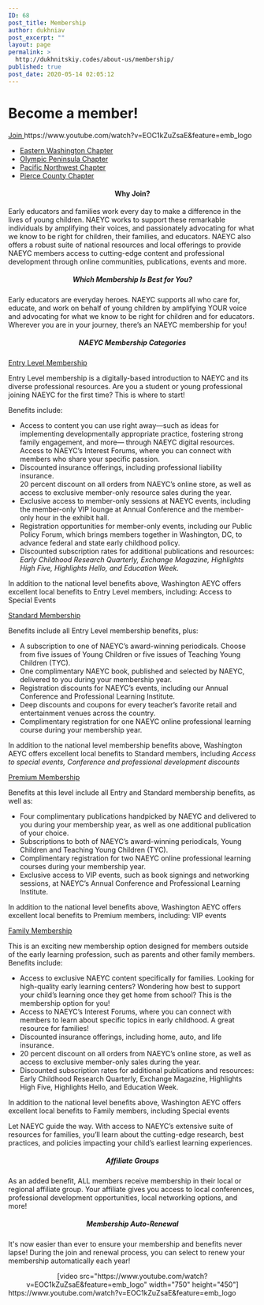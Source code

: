 ```yaml
---
ID: 68
post_title: Membership
author: dukhniav
post_excerpt: ""
layout: page
permalink: >
  http://dukhnitskiy.codes/about-us/membership/
published: true
post_date: 2020-05-14 02:05:12
---
```

<h1>Become a member!</h1>		
			<a href="http://www.naeyc.org/membership/join" role="button">
						Join
					</a>
		https://www.youtube.com/watch?v=EOC1kZuZsaE&#038;feature=emb_logo		
				<nav data-toggle-icon="" data-close-icon="" data-full-width=""><ul id="menu-1-4a85ab1"><li id="menu-item-385"><a href="http://dukhnitskiy.codes/chapters/eastern-washington-chapter/" class = "hfe-menu-item">Eastern Washington Chapter</a></li>
<li id="menu-item-383"><a href="http://dukhnitskiy.codes/chapters/olympic-peninsula-chapter/" class = "hfe-menu-item">Olympic Peninsula Chapter</a></li>
<li id="menu-item-384"><a href="http://dukhnitskiy.codes/chapters/pacific-northwest-chapter/" class = "hfe-menu-item">Pacific Northwest Chapter</a></li>
<li id="menu-item-382"><a href="http://dukhnitskiy.codes/chapters/pierce-county-chapter/" class = "hfe-menu-item">Pierce County Chapter</a></li>
</ul></nav>              
		<h4 style="text-align: center;">Why Join?</h4><p>Early educators and families work every day to make a difference in the lives of young children. NAEYC works to support these remarkable individuals by amplifying their voices, and passionately advocating for what we know to be right for children, their families, and educators. NAEYC also offers a robust suite of national resources and local offerings to provide NAEYC members access to cutting-edge content and professional development through online communities, publications, events and more.</p><h5 style="text-align: center;">Which Membership Is Best for You?</h5><p>Early educators are everyday heroes. NAEYC supports all who care for, educate, and work on behalf of young children by amplifying YOUR voice and advocating for what we know to be right for children and for educators. Wherever you are in your journey, there’s an NAEYC membership for you!</p><h5 style="text-align: center;">NAEYC Membership Categories</h5>		
												<a href="">Entry Level Membership</a>
					<p>Entry Level membership is a digitally-based introduction to NAEYC and its diverse professional resources. Are you a student or young professional joining NAEYC for the first time? This is where to start! </p><p>Benefits include:</p><ul><li>Access to content you can use right away—such as ideas for implementing developmentally appropriate practice, fostering strong family engagement, and more— through NAEYC digital resources.<br />Access to NAEYC’s Interest Forums, where you can connect with members who share your specific passion.</li><li>Discounted insurance offerings, including professional liability insurance.<br />20 percent discount on all orders from NAEYC’s online store, as well as access to exclusive member-only resource sales during the year.</li><li>Exclusive access to member-only sessions at NAEYC events, including the member-only VIP lounge at Annual Conference and the member-only hour in the exhibit hall.</li><li>Registration opportunities for member-only events, including our Public Policy Forum, which brings members together in Washington, DC, to advance federal and state early childhood policy.</li><li>Discounted subscription rates for additional publications and resources: <em>Early Childhood Research Quarterly, Exchange Magazine, Highlights High Five, Highlights Hello, and Education Week.</em></li></ul><p>In addition to the national level benefits above, Washington AEYC offers excellent local benefits to Entry Level members, including: Access to Special Events</p>
												<a href="">Standard Membership</a>
					<p>Benefits include all Entry Level membership benefits, plus:</p><ul><li>A subscription to one of NAEYC’s award-winning periodicals. Choose from five issues of Young Children or five issues of Teaching Young Children (TYC).</li><li>One complimentary NAEYC book, published and selected by NAEYC, delivered to you during your membership year.</li><li>Registration discounts for NAEYC’s events, including our Annual Conference and Professional Learning Institute.</li><li>Deep discounts and coupons for every teacher’s favorite retail and entertainment venues across the country.</li><li>Complimentary registration for one NAEYC online professional learning course during your membership year.</li></ul><p>In addition to the national level membership benefits above, Washington AEYC offers excellent local benefits to Standard members, including <em>Access to special events, Conference and professional development discounts</em></p>
												<a href="">Premium Membership</a>
					<p>Benefits at this level include all Entry and Standard membership benefits, as well as:</p><ul><li>Four complimentary publications handpicked by NAEYC and delivered to you during your membership year, as well as one additional publication of your choice.</li><li>Subscriptions to both of NAEYC’s award-winning periodicals, Young Children and Teaching Young Children (TYC).</li><li>Complimentary registration for two NAEYC online professional learning courses during your membership year.</li><li>Exclusive access to VIP events, such as book signings and networking sessions, at NAEYC’s Annual Conference and Professional Learning Institute.</li></ul><p>In addition to the national level benefits above, Washington AEYC offers excellent local benefits to Premium members, including: VIP events</p>
												<a href="">Family Membership</a>
					<p>This is an exciting new membership option designed for members outside of the early learning profession, such as parents and other family members. Benefits include:</p><ul><li>Access to exclusive NAEYC content specifically for families. Looking for high-quality early learning centers? Wondering how best to support your child’s learning once they get home from school? This is the membership option for you!</li><li>Access to NAEYC’s Interest Forums, where you can connect with members to learn about specific topics in early childhood. A great resource for families!</li><li>Discounted insurance offerings, including home, auto, and life insurance.</li><li>20 percent discount on all orders from NAEYC’s online store, as well as access to exclusive member-only sales during the year.</li><li>Discounted subscription rates for additional publications and resources: Early Childhood Research Quarterly, Exchange Magazine, Highlights High Five, Highlights Hello, and Education Week.</li></ul><p>In addition to the national level benefits above, Washington AEYC offers excellent local benefits to Family members, including Special events</p>
		<p>Let NAEYC guide the way. With access to NAEYC’s extensive suite of resources for families, you’ll learn about the cutting-edge research, best practices, and policies impacting your child’s earliest learning experiences. </p><h5 style="text-align: center;">Affiliate Groups</h5><p>As an added benefit, ALL members receive membership in their local or regional affiliate group. Your affiliate gives you access to local conferences, professional development opportunities, local networking options, and more! </p><h5 style="text-align: center;">Membership Auto-Renewal</h5><p>It's now easier than ever to ensure your membership and benefits never lapse! During the join and renewal process, you can select to renew your membership automatically each year! </p><center>[video src="https://www.youtube.com/watch?v=EOC1kZuZsaE&feature=emb_logo" width="750" height="450"]</center>https://www.youtube.com/watch?v=EOC1kZuZsaE&#038;feature=emb_logo